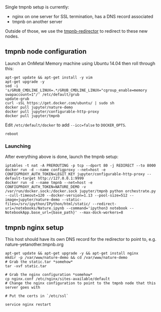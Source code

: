 Single tmpnb setup is currently:

* nginx on one server for SSL termination, has a DNS record associated
* tmpnb on another server

Outside of those, we use the [tmpnb-redirector](https://github.com/jupyter/tmpnb-redirector) to redirect to these new nodes.

## tmpnb node configuration

Launch an OnMetal Memory machine using Ubuntu 14.04 then roll through this:

```
apt-get update && apt-get install -y vim
apt-get upgrade -y
sed -i 's/GRUB_CMDLINE_LINUX=.*/GRUB_CMDLINE_LINUX="cgroup_enable=memory swapaccount=1"/' /etc/default/grub
update-grub
curl -sSL https://get.docker.com/ubuntu/ | sudo sh
docker pull jupyter/nature-demo
docker pull jupyter/configurable-http-proxy
docker pull jupyter/tmpnb
```

Edit `/etc/default/docker` to add `--icc=false` to `DOCKER_OPTS`.

```
reboot
```

### Launching

After everything above is done, launch the tmpnb setup:

```
iptables -t nat -A PREROUTING -p tcp --dport 80 -j REDIRECT --to 8000
docker run -d --name configproxy --net=host -e CONFIGPROXY_AUTH_TOKEN=LEGIT_KEY jupyter/configurable-http-proxy --default-target http://127.0.0.1:9999
docker run -d --name tmpnb --net=host -e CONFIGPROXY_AUTH_TOKEN=NATURE_DEMO -v /var/run/docker.sock:/docker.sock jupyter/tmpnb python orchestrate.py --cull-timeout=120 --docker-version=1.13 --pool-size=512 --image=jupyter/nature-demo --static-files=/srv/ipython/IPython/html/static/ --redirect-uri=/notebooks/Nature.ipynb --command='ipython3 notebook --NotebookApp.base_url={base_path}' --max-dock-workers=8
```


## tmpnb nginx setup

This host should have its own DNS record for the redirector to point to, e.g. nature-yetanother.tmpnb.org

```
apt-get update && apt-get upgrade -y && apt-get install nginx
mkdir -p /var/www/nature-demo && cd /var/www/nature-demo
# Grab the static.tar *somehow*
tar -xvf static.tar

# Grab the nginx configuration *somehow*
cp nginx.conf /etc/nginx/sites-available/default
# Change the nginx configuration to point to the tmpnb node that this server goes with

# Put the certs in `/etc/ssl`

service nginx restart
```

